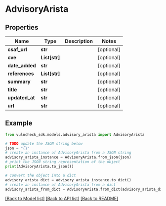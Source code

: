 # AdvisoryArista


## Properties

Name | Type | Description | Notes
------------ | ------------- | ------------- | -------------
**csaf_url** | **str** |  | [optional] 
**cve** | **List[str]** |  | [optional] 
**date_added** | **str** |  | [optional] 
**references** | **List[str]** |  | [optional] 
**summary** | **str** |  | [optional] 
**title** | **str** |  | [optional] 
**updated_at** | **str** |  | [optional] 
**url** | **str** |  | [optional] 

## Example

```python
from vulncheck_sdk.models.advisory_arista import AdvisoryArista

# TODO update the JSON string below
json = "{}"
# create an instance of AdvisoryArista from a JSON string
advisory_arista_instance = AdvisoryArista.from_json(json)
# print the JSON string representation of the object
print(AdvisoryArista.to_json())

# convert the object into a dict
advisory_arista_dict = advisory_arista_instance.to_dict()
# create an instance of AdvisoryArista from a dict
advisory_arista_from_dict = AdvisoryArista.from_dict(advisory_arista_dict)
```
[[Back to Model list]](../README.md#documentation-for-models) [[Back to API list]](../README.md#documentation-for-api-endpoints) [[Back to README]](../README.md)


